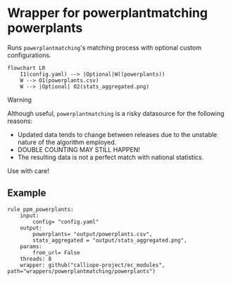 # Wrapper for powerplantmatching powerplants

Runs `powerplantmatching`'s matching process with optional custom configurations.

```mermaid
flowchart LR
    I1(config.yaml) --> |Optional|W((powerplants))
    W --> O1(powerplants.csv)
    W --> |Optional| O2(stats_aggregated.png)
```

>[!warning]
>Although useful, `powerplantmatching` is a risky datasource for the following reasons:
>
>- Updated data tends to change between releases due to the unstable nature of the algorithm employed.
>- DOUBLE COUNTING MAY STILL HAPPEN!
>- The resulting data is not a perfect match with national statistics.
>
>Use with care!

## Example

```snakemake
rule ppm_powerplants:
    input:
        config= "config.yaml"
    output:
        powerplants= "output/powerplants.csv",
        stats_aggregated = "output/stats_aggregated.png",
    params:
        from_url= False
    threads: 8
    wrapper: github("calliope-project/ec_modules", path="wrappers/powerplantmatching/powerplants")
```

